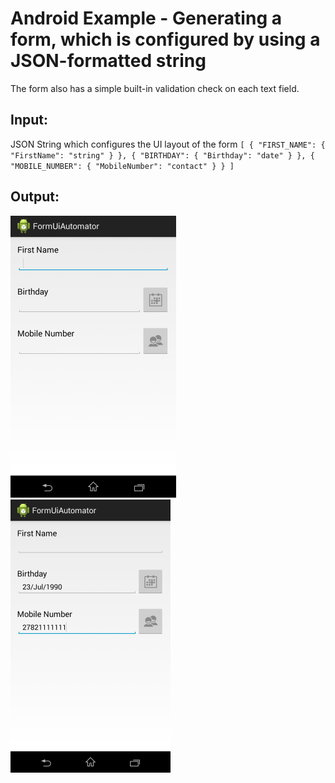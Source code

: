 Android Example - Generating a form, which is configured by using a JSON-formatted string
===============

The form also has a simple built-in validation check on each text field.


Input:
----------
JSON String which configures the UI layout of the form
`[
    {
        "FIRST_NAME": {
            "FirstName": "string"
        }
    },
    {
        "BIRTHDAY": {
            "Birthday": "date"
        }
    },
    {
        "MOBILE_NUMBER": {
            "MobileNumber": "contact"
        }
    }
]`

Output:
---------
![alt text](https://github.com/jeanbritz/FormUiAutomator/blob/master/screenshots/Empty_Form.png "Empty generated form")
![alt text](https://github.com/jeanbritz/FormUiAutomator/blob/master/screenshots/Form_with_input.png "Generated form with input")
